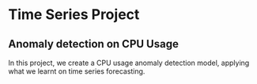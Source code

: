 # Time Series Project 
## Anomaly detection on CPU Usage

In this project, we create a CPU usage anomaly detection model, applying what we learnt on time series forecasting.
